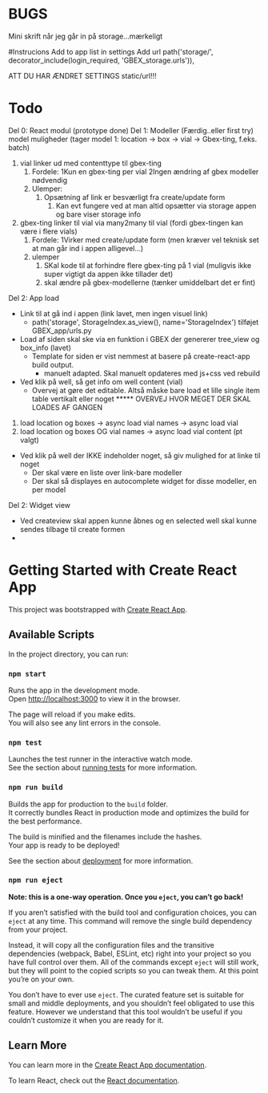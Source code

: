 # BUGS
Mini skrift når jeg går in på storage...mærkeligt

#Instrucions
Add to app list in settings
Add url path('storage/', decorator_include(login_required, 'GBEX_storage.urls')),

ATT DU HAR ÆNDRET SETTINGS static/url!!!

# Todo
Del 0: React modul (prototype done)
Del 1: Modeller (Færdig..eller first try)
model muligheder (tager model 1: location -> box -> vial -> Gbex-ting, f.eks. batch)
   1) vial linker ud med contenttype til gbex-ting
      1) Fordele:
         1Kun en gbex-ting per vial
         2Ingen ændring af gbex modeller nødvendig 
      2) Ulemper:
         1) Opsætning af link er besværligt fra create/update form
            1) Kan evt fungere ved at man altid opsætter via storage appen og bare viser storage info 
   2) gbex-ting linker til vial via many2many til vial (fordi gbex-tingen kan være i flere vials)
      1) Fordele:
         1Virker med create/update form (men kræver vel teknisk set at man går ind i appen alligevel...)
      2) ulemper
         1) SKal kode til at forhindre flere gbex-ting på 1 vial (muligvis ikke super vigtigt da appen ikke tillader det)
         2) skal ændre på gbex-modellerne (tænker umiddelbart det er fint)

Del 2: App load
* Link til at gå ind i appen (link lavet, men ingen visuel link)
  * path('storage', StorageIndex.as_view(), name='StorageIndex') tilføjet GBEX_app/urls.py
* Load af siden skal ske via en funktion i GBEX der genererer tree_view og box_info (lavet)
  * Template for siden er vist nemmest at basere på create-react-app build output.
    * manuelt adapted. Skal manuelt opdateres med js+css ved rebuild
* Ved klik på well, så get info om well content (vial)
  * Overvej at gøre det editable. Altså måske bare load et lille single item table vertikalt eller noget
***** OVERVEJ HVOR MEGET DER SKAL LOADES AF GANGEN
1. load location og boxes -> async load vial names -> async load vial 
2. load location og boxes OG vial names -> async load vial content (pt valgt)
* Ved klik på well der IKKE indeholder noget, så giv mulighed for at linke til noget
  * Der skal være en liste over link-bare modeller
  * Der skal så displayes en autocomplete widget for disse modeller, en per model

Del 2: Widget view
* Ved createview skal appen kunne åbnes og en selected well skal kunne sendes tilbage til create formen
* 

# Getting Started with Create React App

This project was bootstrapped with [Create React App](https://github.com/facebook/create-react-app).

## Available Scripts

In the project directory, you can run:

### `npm start`

Runs the app in the development mode.\
Open [http://localhost:3000](http://localhost:3000) to view it in the browser.

The page will reload if you make edits.\
You will also see any lint errors in the console.

### `npm test`

Launches the test runner in the interactive watch mode.\
See the section about [running tests](https://facebook.github.io/create-react-app/docs/running-tests) for more information.

### `npm run build`

Builds the app for production to the `build` folder.\
It correctly bundles React in production mode and optimizes the build for the best performance.

The build is minified and the filenames include the hashes.\
Your app is ready to be deployed!

See the section about [deployment](https://facebook.github.io/create-react-app/docs/deployment) for more information.

### `npm run eject`

**Note: this is a one-way operation. Once you `eject`, you can’t go back!**

If you aren’t satisfied with the build tool and configuration choices, you can `eject` at any time. This command will remove the single build dependency from your project.

Instead, it will copy all the configuration files and the transitive dependencies (webpack, Babel, ESLint, etc) right into your project so you have full control over them. All of the commands except `eject` will still work, but they will point to the copied scripts so you can tweak them. At this point you’re on your own.

You don’t have to ever use `eject`. The curated feature set is suitable for small and middle deployments, and you shouldn’t feel obligated to use this feature. However we understand that this tool wouldn’t be useful if you couldn’t customize it when you are ready for it.

## Learn More

You can learn more in the [Create React App documentation](https://facebook.github.io/create-react-app/docs/getting-started).

To learn React, check out the [React documentation](https://reactjs.org/).
